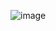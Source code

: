 ![image](https://user-images.githubusercontent.com/49789953/148700051-9e2c878a-d744-4a1c-b939-dc38726ede52.png)
